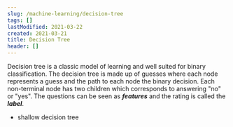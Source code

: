 ```yaml
---
slug: /machine-learning/decision-tree
tags: []
lastModified: 2021-03-22
created: 2021-03-21
title: Decision Tree
header: []
---
```


Decision tree is a classic model of learning and well suited for binary classification. The decision tree is made up of guesses where each node represents a guess and the path to each node the binary decision. Each non-terminal node has two children which corresponds to answering "no" or "yes". The questions can be seen as **_features_** and the rating is called the **_label_**.

- shallow decision tree